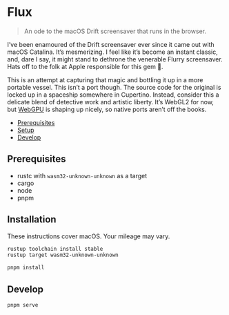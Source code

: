 # Flux

> An ode to the macOS Drift screensaver that runs in the browser.

I’ve been enamoured of the Drift screensaver ever since it came out with macOS Catalina. It’s mesmerizing. I feel like it’s become an instant classic, and, dare I say, it might stand to dethrone the venerable Flurry screensaver. Hats off to the folk at Apple responsible for this gem 🙌.

This is an attempt at capturing that magic and bottling it up in a more portable vessel. This isn’t a port though. The source code for the original is locked up in a spaceship somewhere in Cupertino. Instead, consider this a delicate blend of detective work and artistic liberty. It’s WebGL2 for now, but [WebGPU](https://github.com/gfx-rs/wgpu) is shaping up nicely, so native ports aren’t off the books.


- [Prerequisites](#prerequisites)
- [Setup](#setup)
- [Develop](#develop)


## Prerequisites

- rustc with `wasm32-unknown-unknown` as a target
- cargo
- node
- pnpm


## Installation

These instructions cover macOS. Your mileage may vary.

```sh
rustup toolchain install stable
rustup target wasm32-unknown-unknown

pnpm install
```


## Develop

```sh
pnpm serve
```
